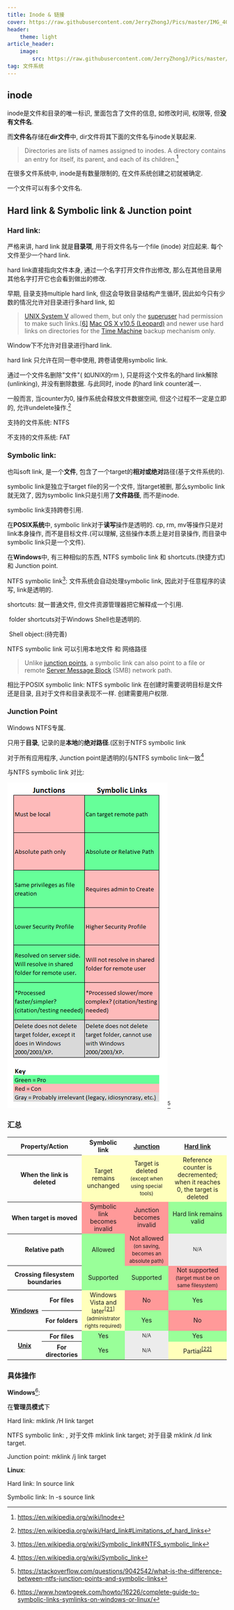```yaml
---
title: Inode & 链接
cover: https://raw.githubusercontent.com/JerryZhongJ/Pics/master/IMG_4099.PNG
header:
    theme: light
article_header:
    image:
        src: https://raw.githubusercontent.com/JerryZhongJ/Pics/master/IMG_4099.PNG
tag: 文件系统
---
```


## inode

 inode是文件和目录的唯一标识, 里面包含了文件的信息, 如修改时间, 权限等, 但**没有文件名**. 

而**文件名**存储在**dir文件**中, dir文件将其下面的文件名与inode关联起来.

> Directories are lists of names assigned to inodes. A directory contains an entry for itself, its parent, and each of its children.[^inode]

在很多文件系统中, inode是有数量限制的, 在文件系统创建之初就被确定. 

一个文件可以有多个文件名.

## Hard link & Symbolic link & Junction point

### Hard link:

严格来讲, hard link 就是**目录项**, 用于将文件名与一个file (inode) 对应起来. 每个文件至少一个hard link.

hard link直接指向文件本身, 通过一个名字打开文件作出修改, 那么在其他目录用其他名字打开它也会看到做出的修改.

早期, 目录支持multiple hard link, 但这会导致目录结构产生循环, 因此如今只有少数的情况允许对目录进行多hard link, 如

>  [UNIX System V](https://en.wikipedia.org/wiki/UNIX_System_V) allowed them, but only the [superuser](https://en.wikipedia.org/wiki/Superuser) had permission to make such links.[[6\]](https://en.wikipedia.org/wiki/Hard_link#cite_note-bach-6) [Mac OS X v10.5 (Leopard)](https://en.wikipedia.org/wiki/Mac_OS_X_v10.5) and newer use hard links on directories for the [Time Machine](https://en.wikipedia.org/wiki/Time_Machine_(Apple_software)) backup mechanism only.

Window下不允许对目录进行hard link.

hard link 只允许在同一卷中使用, 跨卷请使用symbolic link.

通过一个文件名删除"文件"( 如UNIX的rm ), 只是将这个文件名的hard link解除(unlinking), 并没有删除数据. 与此同时, inode 的hard link counter减一.

一般而言, 当counter为0, 操作系统会释放文件数据空间, 但这个过程不一定是立即的, 允许undelete操作.[^hardlink]

支持的文件系统: NTFS

不支持的文件系统: FAT

### Symbolic link:

也叫soft link, 是一个**文件**, 包含了一个target的**相对或绝对**路径(基于文件系统的).

symbolic link是独立于target file的另一个文件, 当target被删, 那么symbolic link就无效了, 因为symbolic link只是引用了**文件路径**, 而不是inode.

symbolic link支持跨卷引用.

在**POSIX系统**中, symbolic link对于**读写**操作是透明的. cp, rm, mv等操作只是对link本身操作, 而不是目标文件.(可以理解, 这些操作本质上是对目录操作, 而目录中symbolic link只是一个文件).

在**Windows**中, 有三种相似的东西, NTFS symbolic link 和 shortcuts.(快捷方式) 和 Junction point.

NTFS symbolic link[^NTFSsymboliclink]: 文件系统会自动处理symbolic link, 因此对于任意程序的读写, link是透明的.

shortcuts: 就一普通文件, 但文件资源管理器把它解释成一个引用. 

​	folder shortcuts对于Windows Shell也是透明的.

​	Shell object:(待完善)

NTFS symbolic link 可以引用本地文件 和 网络路径

> Unlike [junction points](https://en.wikipedia.org/wiki/NTFS_junction_point), a symbolic link can also point to a file or remote [Server Message Block](https://en.wikipedia.org/wiki/Server_Message_Block) (SMB) network path.

相比于POSIX symbolic link: NTFS symbolic link 在创建时需要说明目标是文件还是目录, 且对于文件和目录表现不一样. 创建需要用户权限.

### Junction Point

Windows NTFS专属.

只用于**目录**, 记录的是**本地**的**绝对路径**.(区别于NTFS symbolic link

对于所有应用程序, Junction point是透明的(与NTFS symbolic link一致[^junction]

与NTFS symbolic link 对比:

![Unr0S](/assets/posts_ref/Unr0S.png)[^comparejunction&soft]



### 汇总

<table class="wikitable plainrowheaders">
<tbody><tr>
<th colspan="2">Property/Action
</th>
<th>Symbolic link
</th>
<th><a href="/wiki/NTFS_junction_point" class="mw-redirect" title="NTFS junction point">Junction</a>
</th>
<th><a href="/wiki/Hard_link" title="Hard link">Hard link</a>
</th></tr>
<tr>
<th colspan="2" scope="row">When the link is deleted
</th>
<td style="background:#FFB;vertical-align:middle;text-align:center;" class="table-partial">Target remains unchanged
</td>
<td style="background:#FFB;vertical-align:middle;text-align:center;" class="table-partial">Target is deleted <small>(except when using special tools)</small>
</td>
<td style="background:#FFB;vertical-align:middle;text-align:center;" class="table-partial">Reference counter is decremented; when it reaches 0, the target is deleted
</td></tr>
<tr>
<th colspan="2" scope="row">When target is moved
</th>
<td style="background:#F99;vertical-align:middle;text-align:center;" class="table-no">Symbolic link becomes invalid
</td>
<td style="background:#F99;vertical-align:middle;text-align:center;" class="table-no">Junction becomes invalid
</td>
<td style="background:#9F9;vertical-align:middle;text-align:center;" class="table-yes">Hard link remains valid
</td></tr>
<tr>
<th colspan="2" scope="row">Relative path
</th>
<td style="background:#9F9;vertical-align:middle;text-align:center;" class="table-yes">Allowed
</td>
<td style="background:#F99;vertical-align:middle;text-align:center;" class="table-no">Not allowed <small>(on saving, becomes an absolute path)</small>
</td>
<td data-sort-value="" style="background: #ececec; color: #2C2C2C; vertical-align: middle; font-size: smaller; text-align: center;" class="table-na">N/A
</td></tr>
<tr>
<th colspan="2" scope="row">Crossing filesystem boundaries
</th>
<td style="background:#9F9;vertical-align:middle;text-align:center;" class="table-yes">Supported
</td>
<td style="background:#9F9;vertical-align:middle;text-align:center;" class="table-yes">Supported
</td>
<td style="background:#F99;vertical-align:middle;text-align:center;" class="table-no">Not supported <small>(target must be on same filesystem)</small>
</td></tr>
<tr>
<th rowspan="2" scope="row"><a href="/wiki/Windows" class="mw-redirect" title="Windows">Windows</a>
</th>
<th scope="row">For files
</th>
<td rowspan="2" style="background:#FFB;vertical-align:middle;text-align:center;" class="table-partial">Windows Vista and later<sup id="cite_ref-21" class="reference"><a href="#cite_note-21">[21]</a></sup><br><small>(administrator rights required)</small>
</td>
<td style="background:#F99;vertical-align:middle;text-align:center;" class="table-no">No
</td>
<td style="background:#9F9;vertical-align:middle;text-align:center;" class="table-yes">Yes
</td></tr>
<tr>
<th scope="row">For folders
</th>
<td style="background:#9F9;vertical-align:middle;text-align:center;" class="table-yes">Yes
</td>
<td style="background:#F99;vertical-align:middle;text-align:center;" class="table-no">No
</td></tr>
<tr>
<th rowspan="2" scope="row"><a href="/wiki/Unix" title="Unix">Unix</a>
</th>
<th scope="row">For files
</th>
<td style="background:#9F9;vertical-align:middle;text-align:center;" class="table-yes">Yes
</td>
<td data-sort-value="" style="background: #ececec; color: #2C2C2C; vertical-align: middle; font-size: smaller; text-align: center;" class="table-na">N/A
</td>
<td style="background:#9F9;vertical-align:middle;text-align:center;" class="table-yes">Yes
</td></tr>
<tr>
<th scope="row">For directories
</th>
<td style="background:#9F9;vertical-align:middle;text-align:center;" class="table-yes">Yes
</td>
<td data-sort-value="" style="background: #ececec; color: #2C2C2C; vertical-align: middle; font-size: smaller; text-align: center;" class="table-na">N/A
</td>
<td style="background:#FFB;vertical-align:middle;text-align:center;" class="table-partial">Partial<sup id="cite_ref-22" class="reference"><a href="#cite_note-22">[22]</a></sup>
</td></tr></tbody></table>

### 具体操作

**Windows**[^linkwindows]:

在**管理员模式**下

Hard link: mklink /H link target

NTFS symbolic link: , 对于文件 mklink link target; 对于目录 mklink /d link target.

Junction point: mklink /j link target



**Linux**:

Hard link: ln source link

Symbolic link: ln -s source link

[^inode]: <https://en.wikipedia.org/wiki/Inode>
[^inode2]:<https://en.wikipedia.org/wiki/Inode#Details>
[^hardlink]:<https://en.wikipedia.org/wiki/Hard_link#Limitations_of_hard_links>
[^NTFSsymboliclink]:<https://en.wikipedia.org/wiki/Symbolic_link#NTFS_symbolic_link>
[^linkwindows]:<https://www.howtogeek.com/howto/16226/complete-guide-to-symbolic-links-symlinks-on-windows-or-linux/>
[^comparejunction&soft]:<https://stackoverflow.com/questions/9042542/what-is-the-difference-between-ntfs-junction-points-and-symbolic-links>
[^junction]:<https://en.wikipedia.org/wiki/Symbolic_link>